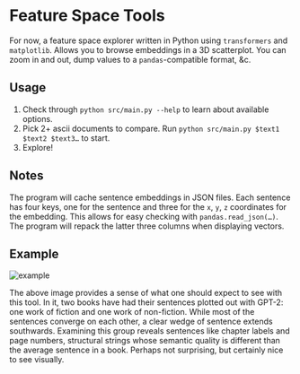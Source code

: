 # Feature Space Tools
For now, a feature space explorer written in Python using `transformers` and `matplotlib`. Allows you to browse embeddings in a 3D scatterplot. You can zoom in and out, dump values to a `pandas`-compatible format, &c.

## Usage
1. Check through `python src/main.py --help` to learn about available options.
2. Pick 2+ ascii documents to compare. Run `python src/main.py $text1 $text2 $text3…` to start.
3. Explore!

## Notes
The program will cache sentence embeddings in JSON files. Each sentence has four keys, one for the sentence and three for the `x`, `y`, `z` coordinates for the embedding. This allows for easy checking with `pandas.read_json(…)`. The program will repack the latter three columns when displaying vectors.

## Example
![example](https://git.sr.ht/~srhm/feature-space-tools/blob/master/example.png)

The above image provides a sense of what one should expect to see with this tool. In it, two books have had their sentences plotted out with GPT-2: one work of fiction and one work of non-fiction. While most of the sentences converge on each other, a clear wedge of sentence extends southwards. Examining this group reveals sentences like chapter labels and page numbers, structural strings whose semantic quality is different than the average sentence in a book. Perhaps not surprising, but certainly nice to see visually.
